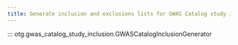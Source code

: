 ```yaml
---
title: Generate inclusion and exclusions lists for GWAS Catalog study ingestion.
---
```


::: otg.gwas_catalog_study_inclusion.GWASCatalogInclusionGenerator
